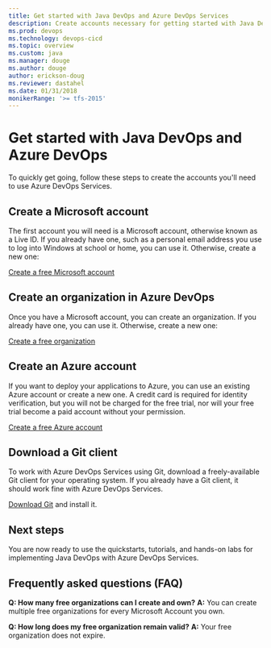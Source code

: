 ```yaml
---
title: Get started with Java DevOps and Azure DevOps Services
description: Create accounts necessary for getting started with Java DevOps and Azure DevOps Services
ms.prod: devops
ms.technology: devops-cicd
ms.topic: overview
ms.custom: java
ms.manager: douge
ms.author: douge
author: erickson-doug
ms.reviewer: dastahel
ms.date: 01/31/2018
monikerRange: '>= tfs-2015'
---
```



# Get started with Java DevOps and Azure DevOps

To quickly get going, follow these steps to create the accounts you'll need to use Azure DevOps Services.

## Create a Microsoft account

The first account you will need is a Microsoft account, otherwise known as a Live ID. If you already have one, such as a personal email address you use to log into Windows at school or home, you can use it. Otherwise, create a new one:

[Create a free Microsoft account](https://signup.live.com/signup/)

## Create an organization in Azure DevOps

Once you have a Microsoft account, you can create an organization. If you already have one, you can use it. Otherwise, create a new one:

[Create a free organization](https://go.microsoft.com/fwlink/?LinkId=307137&wt.mc_id=o~msft~java~almsite~gettingstartedintro)

## Create an Azure account

If you want to deploy your applications to Azure, you can use an existing Azure account or create a new one. A credit card is required for identity verification, but you will not be charged for the free trial, nor will your free trial become a paid account without your permission.

[Create a free Azure account](https://azure.microsoft.com/pricing/free-trial/)

## Download a Git client

To work with Azure DevOps Services using Git, download a freely-available Git client for your operating system. If you already have a Git client, it should work fine with Azure DevOps Services.

[Download Git](https://git-scm.com/downloads) and install it.

## Next steps

You are now ready to use the quickstarts, tutorials, and hands-on labs for implementing Java DevOps with Azure DevOps Services.

## Frequently asked questions (FAQ)

**Q: How many free organizations can I create and own?**
**A:** You can create multiple free organizations for every Microsoft Account you own.

**Q: How long does my free organization remain valid?**
**A:** Your free organization does not expire.
